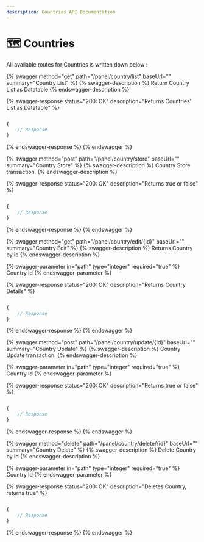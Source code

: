 ```yaml
---
description: Countries API Documentation
---
```


# 🗺 Countries

All available routes for Countries is written down below :&#x20;

{% swagger method="get" path="/panel/country/list" baseUrl="" summary="Country List" %}
{% swagger-description %}
Return Country List as Datatable
{% endswagger-description %}

{% swagger-response status="200: OK" description="Returns Countries' List as Datatable" %}
```javascript

{
    // Response
}
```
{% endswagger-response %}
{% endswagger %}

{% swagger method="post" path="/panel/country/store" baseUrl="" summary="Country Store" %}
{% swagger-description %}
Country Store transaction.
{% endswagger-description %}

{% swagger-response status="200: OK" description="Returns true or false" %}
```javascript

{
    // Response
}
```
{% endswagger-response %}
{% endswagger %}

{% swagger method="get" path="/panel/country/edit/{id}" baseUrl="" summary="Country Edit" %}
{% swagger-description %}
Returns Country by id
{% endswagger-description %}

{% swagger-parameter in="path" type="integer" required="true" %}
Country Id
{% endswagger-parameter %}

{% swagger-response status="200: OK" description="Returns Country Details" %}
```javascript

{
    // Response
}
```
{% endswagger-response %}
{% endswagger %}

{% swagger method="post" path="/panel/country/update/{id}" baseUrl="" summary="Country Update" %}
{% swagger-description %}
Country Update transaction.
{% endswagger-description %}

{% swagger-parameter in="path" type="integer" required="true" %}
Country Id
{% endswagger-parameter %}

{% swagger-response status="200: OK" description="Returns true or false" %}
```javascript

{
    // Response
}
```
{% endswagger-response %}
{% endswagger %}

{% swagger method="delete" path="/panel/country/delete/{id}" baseUrl="" summary="Country Delete" %}
{% swagger-description %}
Delete Country by Id
{% endswagger-description %}

{% swagger-parameter in="path" type="integer" required="true" %}
Country Id
{% endswagger-parameter %}

{% swagger-response status="200: OK" description="Deletes Country, returns true" %}
```javascript

{
    // Response
}
```
{% endswagger-response %}
{% endswagger %}
